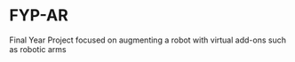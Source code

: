 # FYP-AR
Final Year Project focused on augmenting a robot with virtual add-ons such as robotic arms
